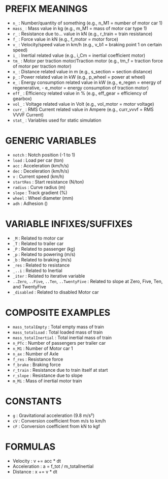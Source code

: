 # PREFIX MEANINGS
- `n_`    : Number/quantity of something (e.g., n_M1 = number of motor car 1)
- `mass_`    : Mass value in kg (e.g., m_M1 = mass of motor car type 1)
- `r_`    : Resistance due to... value in kN (e.g., r_train = train resistance)
- `f_`    : Force value in kN (e.g., f_motor = motor force)
- `v_`    : Velocity/speed value in km/h (e.g., v_b1 = braking point 1 on certain speed)
- `i_`    : Inertial related value (e.g., i_Cm = inertial coefficient motor)
- `tm_`   : Motor per traction motor/Traction motor (e.g., tm_f = traction force of motor per traction motor)
- `x_`    : Distance related value in m (e.g., s_section = section distance)
- `p_`    : Power related value in kW (e.g., p_wheel = power at wheel)
- `e_`    : Energy consumption related value in kW (e.g., e_regen = energy of regenerative, - e_motor = energy consumption of traction motor)
- `eff_`  : Efficiency related value in % (e.g., eff_gear = efficiency of gearbox)
- `vol_`  : Voltage related value in Volt (e.g., vol_motor = motor voltage)
- `curr_` : RMS Current related value in Ampere (e.g., curr_vvvf = RMS VVVF Current)
- `stat_` : Variables used for static simulation

# GENERIC VARIABLES
- `notch`     : Notch position (-1 to 1)
- `load`      : Load per car (ton)
- `acc`       : Acceleration (km/h/s)
- `dec`       : Deceleration (km/h/s)
- `v`         : Current speed (km/h)
- `startRes`  : Start resistance (N/ton)
- `radius`    : Curve radius (m)
- `slope`     : Track gradient (%)
- `wheel`     : Wheel diameter (mm)
- `adh`       : Adhesion ()

# VARIABLE INFIXES/SUFFIXES
- `_M`                            : Related to motor car
- `_T`                            : Related to trailer car
- `_P`                            : Related to passenger (kg)
- `_p`                            : Related to powering (m/s)
- `_b`                            : Related to braking (m/s)
- `_res`                          : Related to resistance
- `_..i`                          : Related to Inertial
- `_iter`                         : Related to iterative variable
- `..Zero`, `..Five`, `..Ten`, `..TwentyFive` : Related to slope at Zero, Five, Ten, and TwentyFive
- `_disabled`                     : Related to disabled Motor car

# COMPOSITE EXAMPLES
- `mass_totalEmpty`    : Total empty mass of train
- `mass_totalLoad`     : Total loaded mass of train
- `mass_totalInertial` : Total inertial mass of train
- `n_PTc`           : Number of passengers per trailer car
- `n_M1`            : Number of Motor car 1
- `n_ax`            : Number of Axle
- `f_res`           : Resistance force
- `f_brake`         : Braking force
- `r_train`         : Resistance due to train itself at start
- `r_slope`         : Resistance due to slope
- `m_Mi`            : Mass of inertial motor train

# CONSTANTS
- `g`               : Gravitational acceleration (9.8 m/s²)
- `cV`              : Conversion coefficient from m/s to km/h
- `cF`              : Conversion coefficient from kN to kgf

# FORMULAS
- Velocity        : v += acc * dt 
- Acceleration    : a = f_tot / m_totalInertial
- Distance        : x += v * dt
